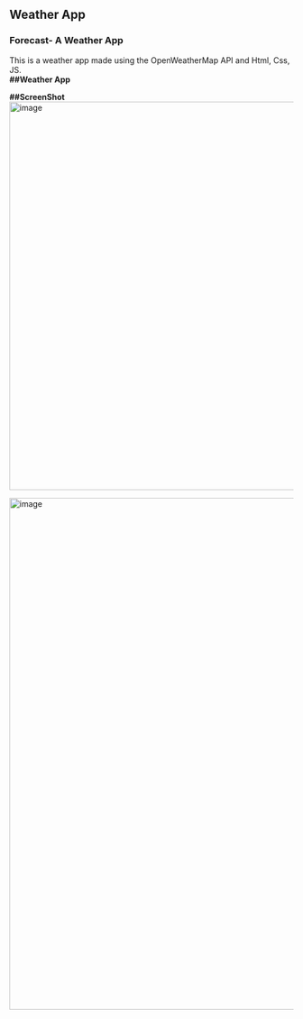 ##  Weather App
### Forecast- A Weather App

This is a weather app made using the OpenWeatherMap API and Html, Css, JS.
<br>
<strong>##Weather App</strong>


<strong>##ScreenShot</strong>
<img width="689" alt="image" src="https://github.com/Dipak491/Weather-App/assets/97616879/775f0cbb-4046-44c7-9b95-2038d2a5b9ce">

<img width="908" alt="image" src="https://github.com/Dipak491/Weather-App/assets/97616879/c1bd23e3-8f7d-4776-8570-e0287e01ed7e">


